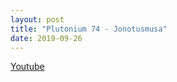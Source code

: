 ```yaml
---
layout: post
title: "Plutonium 74 - Jonotusmusa"
date: 2019-09-26
---
```


[Youtube](https://www.youtube.com/watch?v=ffTGfuDAETQ)

